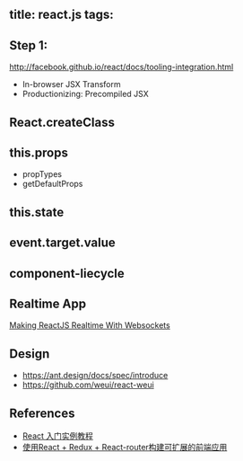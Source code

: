 title: react.js
tags:
---

## Step 1:

<http://facebook.github.io/react/docs/tooling-integration.html>

- In-browser JSX Transform
- Productionizing: Precompiled JSX 

## React.createClass

## this.props
- propTypes
- getDefaultProps

## this.state

## event.target.value

## component-liecycle

## Realtime App

[Making ReactJS Realtime With Websockets](https://blog.pusher.com/making-reactjs-realtime-with-websockets/)

## Design

- <https://ant.design/docs/spec/introduce>
- <https://github.com/weui/react-weui>

## References

- [React 入门实例教程](http://www.ruanyifeng.com/blog/2015/03/react.html)
- [使用React + Redux + React-router构建可扩展的前端应用](http://www.jianshu.com/p/2dc24cd900d9)